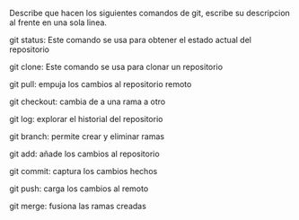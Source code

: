 Describe que hacen los siguientes comandos de git, escribe su descripcion al frente en una sola linea.

git status: Este comando se usa para obtener el estado actual del repositorio

git clone: Este comando se usa para clonar un repositorio

git pull: empuja los cambios al repositorio remoto

git checkout: cambia de a una rama a otro

git log: explorar el historial del repositorio

git branch: permite crear y eliminar ramas

git add: añade los cambios al repositorio

git commit: captura los cambios hechos

git push: carga los cambios al remoto

git merge: fusiona las ramas creadas

